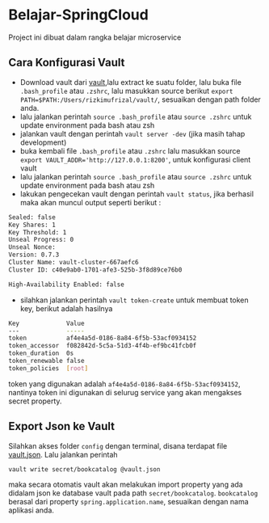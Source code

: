 # Belajar-SpringCloud
Project ini dibuat dalam rangka belajar microservice

## Cara Konfigurasi Vault

* Download vault dari [vault](https://www.vaultproject.io/),lalu extract ke suatu folder, lalu buka file `.bash_profile` atau `.zshrc`, lalu masukkan source berikut `export PATH=$PATH:/Users/rizkimufrizal/vault/`, sesuaikan dengan path folder anda.
* lalu jalankan perintah `source .bash_profile` atau `source .zshrc` untuk update environment pada bash atau zsh
* jalankan vault dengan perintah `vault server -dev` (jika masih tahap development)
* buka kembali file `.bash_profile` atau `.zshrc` lalu masukkan source `export VAULT_ADDR='http://127.0.0.1:8200'`, untuk konfigurasi client vault
* lalu jalankan perintah `source .bash_profile` atau `source .zshrc` untuk update environment pada bash atau zsh
* lakukan pengecekan vault dengan perintah `vault status`, jika berhasil maka akan muncul output seperti berikut :

```bash
Sealed: false
Key Shares: 1
Key Threshold: 1
Unseal Progress: 0
Unseal Nonce:
Version: 0.7.3
Cluster Name: vault-cluster-667aefc6
Cluster ID: c40e9ab0-1701-afe3-525b-3f8d89ce76b0

High-Availability Enabled: false
```

* silahkan jalankan perintah `vault token-create` untuk membuat token key, berikut adalah hasilnya

```bash
Key            	Value
---            	-----
token          	af4e4a5d-0186-8a84-6f5b-53acf0934152
token_accessor 	f082842d-5c5a-51d3-4f4b-ef9bc41fcb0f
token_duration 	0s
token_renewable	false
token_policies 	[root]
```

token yang digunakan adalah `af4e4a5d-0186-8a84-6f5b-53acf0934152`, nantinya token ini digunakan di selurug service yang akan mengakses secret property.

## Export Json ke Vault

Silahkan akses folder `config` dengan terminal, disana terdapat file [vault.json](https://github.com/RizkiMufrizal/Belajar-SpringCloud/blob/master/config/vault.json). Lalu jalankan perintah 

```bash
vault write secret/bookcatalog @vault.json
```

maka secara otomatis vault akan melakukan import property yang ada didalam json ke database vault pada path `secret/bookcatalog`. `bookcatalog` berasal dari property `spring.application.name`, sesuaikan dengan nama aplikasi anda.
